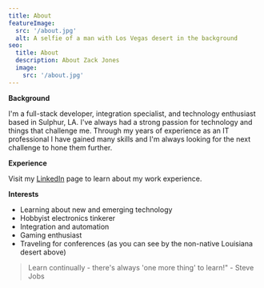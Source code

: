 ```yaml
---
title: About
featureImage:
  src: '/about.jpg'
  alt: A selfie of a man with Los Vegas desert in the background
seo:
  title: About
  description: About Zack Jones
  image:
    src: '/about.jpg'
---
```


**Background** 

I'm a full-stack developer, integration specialist, and technology enthusiast based in Sulphur, LA. I've always had a strong passion for technology and things that challenge me. Through my years of experience as an IT professional I have gained many skills and I'm always looking for the next challenge to hone them further.

**Experience**

Visit my [LinkedIn](https://www.linkedin.com/in/zachary-l-jones/) page to learn about my work experience.

**Interests**

- Learning about new and emerging technology
- Hobbyist electronics tinkerer
- Integration and automation
- Gaming enthusiast
- Traveling for conferences (as you can see by the non-native Louisiana desert above)

> Learn continually - there's always 'one more thing' to learn!" - Steve Jobs